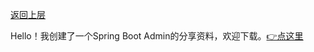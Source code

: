 [返回上层](index)

Hello！我创建了一个Spring Boot Admin的分享资料，欢迎下载。[👉点这里](https://dxsn-1300740068.cos.ap-nanjing.myqcloud.com/springboot%20admin.pdf)

